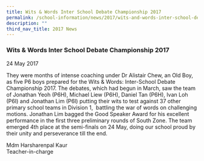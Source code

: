 ```yaml
---
title: Wits & Words Inter School Debate Championship 2017
permalink: /school-information/news/2017/wits-and-words-inter-school-debate-championship/
description: ""
third_nav_title: 2017 News
---
```

### **Wits & Words Inter School Debate Championship 2017**
24 May 2017

They were months of intense coaching under Dr Alistair Chew, an Old Boy, as five P6 boys prepared for the Wits & Words: Inter-School Debate Championship 2017. The debates, which had begun in March, saw the team of Jonathan Yeoh (P6H), Michael Liew (P6H), Daniel Tan (P6H), Ivan Loh (P6I) and Jonathan Lim (P6I) putting their wits to test against 37 other primary school teams in Division 1,  battling the war of words on challenging motions. Jonathan Lim bagged the Good Speaker Award for his excellent performance in the first three preliminary rounds of South Zone. The team emerged 4th place at the semi-finals on 24 May, doing our school proud by their unity and perseverance till the end.

Mdm Harsharenpal Kaur<br>
Teacher-in-charge